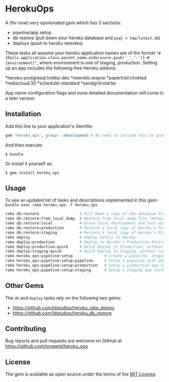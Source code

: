 # HerokuOps

A (for now) very opinionated gem which has 3 sections:

* pipeline/app setup
* db restore (pull down your heroku database and `psql < tmp/latest.db`)
* deploys (push to heroku remotes)

These tasks all assume your heroku application names are of the format `"#{Rails.application.class.parent_name.underscore.gsub('_','-')}-#{environment}"`, where environment is one of staging, production. Setting up an app includes the following free Heroku addons:

*heroku-postgresql:hobby-dev
*newrelic:wayne
*papertrail:choklad
*rediscloud:30 
*scheduler:standard
*sendgrid:starter

App name configuration flags and more detailed documentation will come in a later version.


## Installation

Add this line to your application's Gemfile:

```ruby
gem 'heroku_ops', group: :development # No need to include this on production or staging
```

And then execute:

    $ bundle

Or install it yourself as:

    $ gem install heroku_ops

## Usage
To see an updated list of tasks and descriptions implemented in this gem:
`bundle exec rake heroku_ops -T heroku_ops`

~~~bash
rake db:restore                  # Pull Down a copy of the database from the specified heroku environment
rake db:restore:from_local_dump  # Restore from local dump file (defaults to '/tmp/latest.dump' - specify with DUMP_FILE Environmental Variable)
rake db:restore:local            # Erase local development and test database and restore from the local dump file
rake db:restore:production       # Restore a local copy of Heroku's Production Environment database
rake db:restore:staging          # Restore a local copy of Heroku's Staging Environment database
rake deploy                      # Deploy Safely to Heroku
rake deploy:production           # Deploy to Heroku's Production Environment
rake deploy:production:quick     # Quick Deploy to Production, without running migrations
rake deploy:staging:quick        # Quick Deploy to Staging, without running migrations
rake heroku_ops:pipeline:setup              # Create a pipeline, staging and production applications
rake heroku_ops:pipeline:setup:pipeline     # Setup a pipeline with your applications in the appropriate stages
rake heroku_ops:pipeline:setup:production   # Setup a production app (with addons) and git remote for heroku
rake heroku_ops:pipeline:setup:staging      # Setup a staging app (with addons) and remote for heroku
~~~


## Other Gems
The `db` and `deploy` tasks rely on the following two gems:
* https://github.com/ldstudios/heroku_rake_deploy
* https://github.com/ldstudios/heroku_db_restore


## Contributing

Bug reports and pull requests are welcome on GitHub at https://github.com/nrowegt/heroku_ops.


## License

The gem is available as open source under the terms of the [MIT License](http://opensource.org/licenses/MIT).

